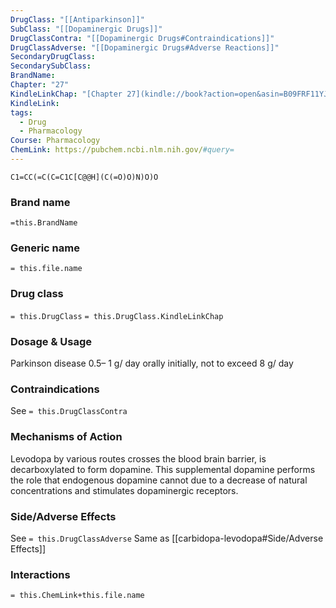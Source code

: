 ```yaml
---
DrugClass: "[[Antiparkinson]]"
SubClass: "[[Dopaminergic Drugs]]"
DrugClassContra: "[[Dopaminergic Drugs#Contraindications]]"
DrugClassAdverse: "[[Dopaminergic Drugs#Adverse Reactions]]"
SecondaryDrugClass: 
SecondarySubClass: 
BrandName: 
Chapter: "27"
KindleLinkChap: "[Chapter 27](kindle://book?action=open&asin=B09FRF11YJ&location=14154)"
KindleLink: 
tags:
  - Drug
  - Pharmacology
Course: Pharmacology
ChemLink: https://pubchem.ncbi.nlm.nih.gov/#query=
---
```

```smiles
C1=CC(=C(C=C1C[C@@H](C(=O)O)N)O)O
```

### Brand name
`=this.BrandName`

### Generic name
`= this.file.name`

### Drug class 
`= this.DrugClass`
	`= this.DrugClass.KindleLinkChap`

### Dosage & Usage
Parkinson disease 
0.5– 1 g/ day orally initially, not to exceed 8 g/ day 

### Contraindications
See `= this.DrugClassContra`

### Mechanisms of Action
Levodopa by various routes crosses the blood brain barrier, is decarboxylated to form dopamine. This supplemental dopamine performs the role that endogenous dopamine cannot due to a decrease of natural concentrations and stimulates dopaminergic receptors.

### Side/Adverse Effects
See `= this.DrugClassAdverse`
Same as [[carbidopa-levodopa#Side/Adverse Effects]]

### Interactions

`= this.ChemLink+this.file.name`

